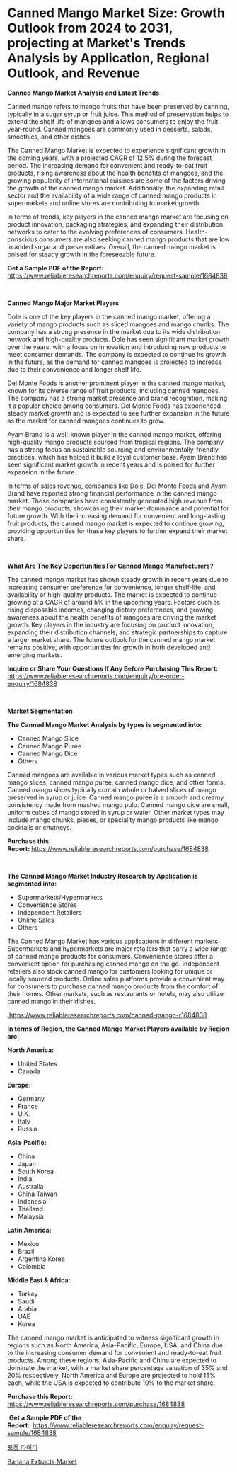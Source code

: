<p><h1>Canned Mango Market Size: Growth Outlook from 2024 to 2031, projecting at Market's Trends Analysis by Application, Regional Outlook, and Revenue</h1></p><p><strong>Canned Mango Market Analysis and Latest Trends</strong></p>
<p><p>Canned mango refers to mango fruits that have been preserved by canning, typically in a sugar syrup or fruit juice. This method of preservation helps to extend the shelf life of mangoes and allows consumers to enjoy the fruit year-round. Canned mangoes are commonly used in desserts, salads, smoothies, and other dishes.</p><p>The Canned Mango Market is expected to experience significant growth in the coming years, with a projected CAGR of 12.5% during the forecast period. The increasing demand for convenient and ready-to-eat fruit products, rising awareness about the health benefits of mangoes, and the growing popularity of international cuisines are some of the factors driving the growth of the canned mango market. Additionally, the expanding retail sector and the availability of a wide range of canned mango products in supermarkets and online stores are contributing to market growth.</p><p>In terms of trends, key players in the canned mango market are focusing on product innovation, packaging strategies, and expanding their distribution networks to cater to the evolving preferences of consumers. Health-conscious consumers are also seeking canned mango products that are low in added sugar and preservatives. Overall, the canned mango market is poised for steady growth in the foreseeable future.</p></p>
<p><strong>Get a Sample PDF of the Report:&nbsp;</strong> <a href="https://www.reliableresearchreports.com/enquiry/request-sample/1684838">https://www.reliableresearchreports.com/enquiry/request-sample/1684838</a></p>
<p>&nbsp;</p>
<p><strong>Canned Mango Major Market Players</strong></p>
<p><p>Dole is one of the key players in the canned mango market, offering a variety of mango products such as sliced mangoes and mango chunks. The company has a strong presence in the market due to its wide distribution network and high-quality products. Dole has seen significant market growth over the years, with a focus on innovation and introducing new products to meet consumer demands. The company is expected to continue its growth in the future, as the demand for canned mangoes is projected to increase due to their convenience and longer shelf life.</p><p>Del Monte Foods is another prominent player in the canned mango market, known for its diverse range of fruit products, including canned mangoes. The company has a strong market presence and brand recognition, making it a popular choice among consumers. Del Monte Foods has experienced steady market growth and is expected to see further expansion in the future as the market for canned mangoes continues to grow.</p><p>Ayam Brand is a well-known player in the canned mango market, offering high-quality mango products sourced from tropical regions. The company has a strong focus on sustainable sourcing and environmentally-friendly practices, which has helped it build a loyal customer base. Ayam Brand has seen significant market growth in recent years and is poised for further expansion in the future. </p><p>In terms of sales revenue, companies like Dole, Del Monte Foods and Ayam Brand have reported strong financial performance in the canned mango market. These companies have consistently generated high revenue from their mango products, showcasing their market dominance and potential for future growth. With the increasing demand for convenient and long-lasting fruit products, the canned mango market is expected to continue growing, providing opportunities for these key players to further expand their market share.</p></p>
<p>&nbsp;</p>
<p><strong>What Are The Key Opportunities For Canned Mango Manufacturers?</strong></p>
<p><p>The canned mango market has shown steady growth in recent years due to increasing consumer preference for convenience, longer shelf-life, and availability of high-quality products. The market is expected to continue growing at a CAGR of around 5% in the upcoming years. Factors such as rising disposable incomes, changing dietary preferences, and growing awareness about the health benefits of mangoes are driving the market growth. Key players in the industry are focusing on product innovation, expanding their distribution channels, and strategic partnerships to capture a larger market share. The future outlook for the canned mango market remains positive, with opportunities for growth in both developed and emerging markets.</p></p>
<p><strong>Inquire or Share Your Questions If Any Before Purchasing This Report:</strong> <a href="https://www.reliableresearchreports.com/enquiry/pre-order-enquiry/1684838">https://www.reliableresearchreports.com/enquiry/pre-order-enquiry/1684838</a></p>
<p>&nbsp;</p>
<p><strong>Market Segmentation</strong></p>
<p><strong>The Canned Mango Market Analysis by types is segmented into:</strong></p>
<p><ul><li>Canned Mango Slice</li><li>Canned Mango Puree</li><li>Canned Mango Dice</li><li>Others</li></ul></p>
<p><p>Canned mangoes are available in various market types such as canned mango slices, canned mango puree, canned mango dice, and other forms. Canned mango slices typically contain whole or halved slices of mango preserved in syrup or juice. Canned mango puree is a smooth and creamy consistency made from mashed mango pulp. Canned mango dice are small, uniform cubes of mango stored in syrup or water. Other market types may include mango chunks, pieces, or speciality mango products like mango cocktails or chutneys.</p></p>
<p><strong>Purchase this Report:&nbsp;</strong><a href="https://www.reliableresearchreports.com/purchase/1684838">https://www.reliableresearchreports.com/purchase/1684838</a></p>
<p>&nbsp;</p>
<p><strong>The Canned Mango Market Industry Research by Application is segmented into:</strong></p>
<p><ul><li>Supermarkets/Hypermarkets</li><li>Convenience Stores</li><li>Independent Retailers</li><li>Online Sales</li><li>Others</li></ul></p>
<p><p>The Canned Mango Market has various applications in different markets. Supermarkets and hypermarkets are major retailers that carry a wide range of canned mango products for consumers. Convenience stores offer a convenient option for purchasing canned mango on the go. Independent retailers also stock canned mango for customers looking for unique or locally sourced products. Online sales platforms provide a convenient way for consumers to purchase canned mango products from the comfort of their homes. Other markets, such as restaurants or hotels, may also utilize canned mango in their dishes.</p></p>
<p><a href="https://www.reliableresearchreports.com/canned-mango-r1684838">&nbsp;https://www.reliableresearchreports.com/canned-mango-r1684838</a></p>
<p><strong>In terms of Region, the Canned Mango Market Players available by Region are:</strong></p>
<p>
    <p> <strong> North America: </strong>
        <ul>
            <li>United States</li>
            <li>Canada</li>
        </ul>
        </p> 
    <p> <strong> Europe: </strong>
        <ul>
            <li>Germany</li>
            <li>France</li>
            <li>U.K.</li>
            <li>Italy</li>
            <li>Russia</li>
        </ul>
        </p> 
    <p> <strong> Asia-Pacific: </strong>
        <ul>
            <li>China</li>
            <li>Japan</li>
            <li>South Korea</li>
            <li>India</li>
            <li>Australia</li>
            <li>China Taiwan</li>
            <li>Indonesia</li>
            <li>Thailand</li>
            <li>Malaysia</li>
        </ul>
        </p> 
    <p> <strong> Latin America: </strong>
        <ul>
            <li>Mexico</li>
            <li>Brazil</li>
            <li>Argentina Korea</li>
            <li>Colombia</li>
        </ul>
        </p> 
    <p> <strong> Middle East & Africa: </strong>
        <ul>
            <li>Turkey</li>
            <li>Saudi</li>
            <li>Arabia</li>
            <li>UAE</li>
            <li>Korea</li>
        </ul>
    </p>
    </p>
<p><p>The canned mango market is anticipated to witness significant growth in regions such as North America, Asia-Pacific, Europe, USA, and China due to the increasing consumer demand for convenient and ready-to-eat fruit products. Among these regions, Asia-Pacific and China are expected to dominate the market, with a market share percentage valuation of 35% and 20% respectively. North America and Europe are projected to hold 15% each, while the USA is expected to contribute 10% to the market share.</p></p>
<p><strong>Purchase this Report: </strong><a href="https://www.reliableresearchreports.com/purchase/1684838">https://www.reliableresearchreports.com/purchase/1684838</a></p>
<p>&nbsp;<strong>Get a Sample PDF of the Report:&nbsp;&nbsp;</strong><a href="https://www.reliableresearchreports.com/enquiry/request-sample/1684838">https://www.reliableresearchreports.com/enquiry/request-sample/1684838</a></p>
<p><strong></strong></p>
<p><p><a href="https://github.com/jntpkh496620/Market-Research-Report-List-1/blob/main/223731016623.md">포켓 라이터</a></p><p><a href="https://github.com/kufem1/Market-Research-Report-List-2/blob/main/banana-extracts-market.md">Banana Extracts Market</a></p></p>